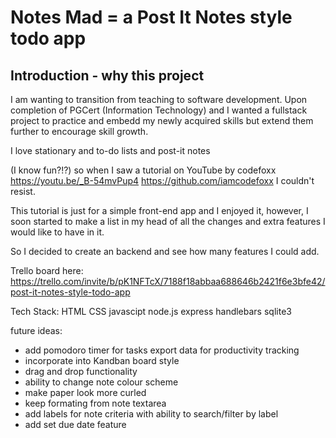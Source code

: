 # Notes Mad  = a Post It Notes style todo app

## Introduction - why this project
I am wanting to transition from teaching to software development.  Upon completion of PGCert (Information Technology) and I wanted a fullstack project to practice and embedd my newly acquired skills but extend them further to encourage skill growth.

I love stationary and to-do lists and post-it notes


 (I know fun?!?) so when I saw a tutorial on YouTube by codefoxx https://youtu.be/_B-54mvPup4  https://github.com/iamcodefoxx  I couldn't resist.

This tutorial is just for a simple front-end app and I enjoyed it, however, I soon started to make a list in my head of all the changes and extra features I would like to have in it.

So I decided to create an backend and see how many features I could add.

Trello board here:
https://trello.com/invite/b/pK1NFTcX/7188f18abbaa688646b2421f6e3bfe42/post-it-notes-style-todo-app

Tech Stack:
HTML
CSS
javascipt
node.js
express
handlebars
sqlite3



future ideas:
- add pomodoro timer for tasks export data for productivity tracking
- incorporate into Kandban board style  
- drag and drop functionality
- ability to change note colour scheme
- make paper look more curled
- keep formating from note textarea
- add labels for note criteria with ability to search/filter by label
- add set due date feature

 

##